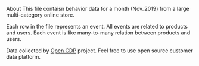 About
This file contaisn behavior data for a month (Nov_2019) from a large multi-category online store.

Each row in the file represents an event. All events are related to products and users. Each event is like many-to-many relation between products and users.

Data collected by [Open CDP](https://rees46.com/en/open-cdp) project. Feel free to use open source customer data platform.
